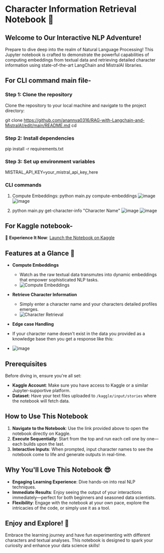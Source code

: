 # Character Information Retrieval Notebook 🌟

## Welcome to Our Interactive NLP Adventure!
Prepare to dive deep into the realm of Natural Language Processing! This Jupyter notebook is crafted to demonstrate the powerful capabilities of computing embeddings from textual data and retrieving detailed character information using state-of-the-art LangChain and MistralAI libraries.

## For CLI command main file-

### Step 1: Clone the repository
Clone the repository to your local machine and navigate to the project directory:

git clone https://github.com/anannya0316/RAG-with-Langchain-and-MistralAI/edit/main/README.md
cd <repository-directory>

### Step 2: Install dependencies
pip install -r requirements.txt

### Step 3: Set up environment variables
MISTRAL_API_KEY=your_mistral_api_key_here

### CLI commands 
1. Compute Embeddings: python main.py compute-embeddings <path-to-story-files> <path-to-vector-db>
![image](https://github.com/user-attachments/assets/ad9e7002-f363-4c3f-90a4-5e6c9245c40b)
![image](https://github.com/user-attachments/assets/6c6e8428-90d6-4e23-bf99-69e8b0149aff)

2. python main.py get-character-info "Character Name" <path-to-vector-db>
![image](https://github.com/user-attachments/assets/7cc8248e-5bdc-4495-ba87-80f4c9d99758)
![image](https://github.com/user-attachments/assets/188ff6b0-c055-44e7-9e68-e2b8333522c9)


## For Kaggle notebook-

🔗 **Experience It Now**: [Launch the Notebook on Kaggle](https://www.kaggle.com/code/anannyachaudhary/langchain-assignment)

## Features at a Glance 🚀
- **Compute Embeddings**
  - Watch as the raw textual data transmutes into dynamic embeddings that empower sophisticated NLP tasks.
  - ![Compute Embeddings](https://github.com/user-attachments/assets/7e5ec5e1-89f3-4c68-8f5d-d2e815cab02a)

- **Retrieve Character Information**
  - Simply enter a character name and your characters detailed profiles emerges.
  - ![Character Retrieval](https://github.com/user-attachments/assets/fadeca18-2af5-4fcc-b004-4c44d10f3b82)
 
- **Edge case Handling**
- If your character name doesn't exist in the data you provided as a knowledge base then you get a response like this:
- ![image](https://github.com/user-attachments/assets/b616bd8d-9004-4276-ba8a-f9459cffe6fd)

## Prerequisites
Before diving in, ensure you're all set:
- **Kaggle Account**: Make sure you have access to Kaggle or a similar Jupyter-supportive platform.
- **Dataset**: Have your text files uploaded to `/kaggle/input/stories` where the notebook will fetch data.

## How to Use This Notebook
1. **Navigate to the Notebook**: Use the link provided above to open the notebook directly on Kaggle.
2. **Execute Sequentially**: Start from the top and run each cell one by one—each builds upon the last.
3. **Interactive Inputs**: When prompted, input character names to see the notebook come to life and generate outputs in real-time.

## Why You'll Love This Notebook 😎
- **Engaging Learning Experience**: Dive hands-on into real NLP techniques.
- **Immediate Results**: Enjoy seeing the output of your interactions immediately—perfect for both beginners and seasoned data scientists.
- **Flexibility**: Engage with the notebook at your own pace, explore the intricacies of the code, or simply use it as a tool.


## Enjoy and Explore! 🎉
Embrace the learning journey and have fun experimenting with different characters and textual analyses. This notebook is designed to spark your curiosity and enhance your data science skills!


